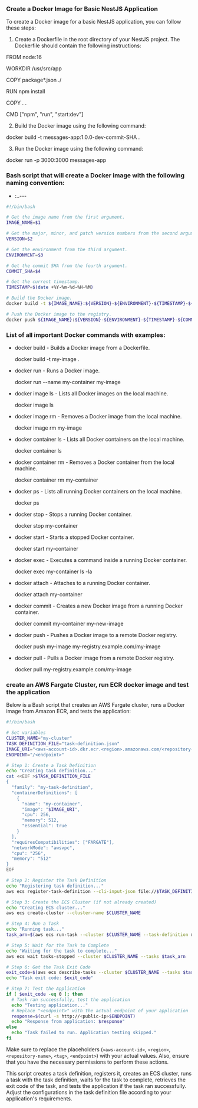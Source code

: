 ### Create a Docker Image for Basic NestJS Application

To create a Docker image for a basic NestJS application, you can follow these steps:

1. Create a Dockerfile in the root directory of your NestJS project. The Dockerfile should contain the following instructions:

FROM node:16

WORKDIR /usr/src/app

COPY package*.json ./

RUN npm install

COPY . .

CMD ["npm", "run", "start:dev"]

2. Build the Docker image using the following command:

docker build -t messages-app:1.0.0-dev-commit-SHA .

3. Run the Docker image using the following command:

docker run -p 3000:3000 messages-app

### Bash script that will create a Docker image with the following naming convention:

- <image-name>:<major>.<minor>.<patch>-<environment>-<timestamp>-<commit-SHA>

```bash
#!/bin/bash

# Get the image name from the first argument.
IMAGE_NAME=$1

# Get the major, minor, and patch version numbers from the second argument.
VERSION=$2

# Get the environment from the third argument.
ENVIRONMENT=$3

# Get the commit SHA from the fourth argument.
COMMIT_SHA=$4

# Get the current timestamp.
TIMESTAMP=$(date +%Y-%m-%d-%H-%M)

# Build the Docker image.
docker build -t ${IMAGE_NAME}:${VERSION}-${ENVIRONMENT}-${TIMESTAMP}-${COMMIT_SHA} .

# Push the Docker image to the registry.
docker push ${IMAGE_NAME}:${VERSION}-${ENVIRONMENT}-${TIMESTAMP}-${COMMIT_SHA}

```


### List of all important Docker commands with examples:

- docker build - Builds a Docker image from a Dockerfile.

  docker build -t my-image .

- docker run - Runs a Docker image.

  docker run --name my-container my-image

- docker image ls - Lists all Docker images on the local machine.

  docker image ls

- docker image rm - Removes a Docker image from the local machine.

  docker image rm my-image


- docker container ls - Lists all Docker containers on the local machine.

  docker container ls

- docker container rm - Removes a Docker container from the local machine.

  docker container rm my-container

- docker ps - Lists all running Docker containers on the local machine.

  docker ps

- docker stop - Stops a running Docker container.

  docker stop my-container

- docker start - Starts a stopped Docker container.

  docker start my-container

- docker exec - Executes a command inside a running Docker container.

  docker exec my-container ls -la

- docker attach - Attaches to a running Docker container.

  docker attach my-container

- docker commit - Creates a new Docker image from a running Docker container.

  docker commit my-container my-new-image

- docker push - Pushes a Docker image to a remote Docker registry.

  docker push my-image my-registry.example.com/my-image

- docker pull - Pulls a Docker image from a remote Docker registry.

  docker pull my-registry.example.com/my-image


### create an AWS Fargate Cluster, run ECR docker image and test the application

Below is a Bash script that creates an AWS Fargate cluster, runs a Docker image from Amazon ECR, and tests the application:

```bash
#!/bin/bash

# Set variables
CLUSTER_NAME="my-cluster"
TASK_DEFINITION_FILE="task-definition.json"
IMAGE_URI="<aws-account-id>.dkr.ecr.<region>.amazonaws.com/<repository-name>:<tag>"
ENDPOINT="/<endpoint>"

# Step 1: Create a Task Definition
echo "Creating task definition..."
cat <<EOF >$TASK_DEFINITION_FILE
{
  "family": "my-task-definition",
  "containerDefinitions": [
    {
      "name": "my-container",
      "image": "$IMAGE_URI",
      "cpu": 256,
      "memory": 512,
      "essential": true
    }
  ],
  "requiresCompatibilities": ["FARGATE"],
  "networkMode": "awsvpc",
  "cpu": "256",
  "memory": "512"
}
EOF

# Step 2: Register the Task Definition
echo "Registering task definition..."
aws ecs register-task-definition --cli-input-json file://$TASK_DEFINITION_FILE

# Step 3: Create the ECS Cluster (if not already created)
echo "Creating ECS cluster..."
aws ecs create-cluster --cluster-name $CLUSTER_NAME

# Step 4: Run a Task
echo "Running task..."
task_arn=$(aws ecs run-task --cluster $CLUSTER_NAME --task-definition my-task-definition --query 'tasks[0].taskArn' --output text)

# Step 5: Wait for the Task to Complete
echo "Waiting for the task to complete..."
aws ecs wait tasks-stopped --cluster $CLUSTER_NAME --tasks $task_arn

# Step 6: Get the Task Exit Code
exit_code=$(aws ecs describe-tasks --cluster $CLUSTER_NAME --tasks $task_arn --query 'tasks[0].containers[0].exitCode' --output text)
echo "Task exit code: $exit_code"

# Step 7: Test the Application
if [ $exit_code -eq 0 ]; then
  # Task ran successfully, test the application
  echo "Testing application..."
  # Replace "<endpoint>" with the actual endpoint of your application
  response=$(curl -s http://<public-ip>$ENDPOINT)
  echo "Response from application: $response"
else
  echo "Task failed to run. Application testing skipped."
fi
```

Make sure to replace the placeholders (`<aws-account-id>`, `<region>`, `<repository-name>`, `<tag>`, `<endpoint>`) with your actual values. Also, ensure that you have the necessary permissions to perform these actions.

This script creates a task definition, registers it, creates an ECS cluster, runs a task with the task definition, waits for the task to complete, retrieves the exit code of the task, and tests the application if the task ran successfully. Adjust the configurations in the task definition file according to your application's requirements.





